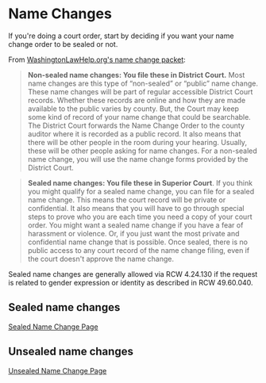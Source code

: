 # Name Changes

If you're doing a court order, start by deciding if you want your name change order to be sealed or not.

From [WashingtonLawHelp.org's name change packet](https://www.washingtonlawhelp.org/files/C9D2EA3F-0350-D9AF-ACAE-BF37E9BC9FFA/attachments/392DF2A7-D062-2F32-194A-DF77898A9812/3400en_how-to-get-a-name-change-in-washington-state.pdf):
> **Non-sealed name changes: You file these in District Court.** Most name changes are this
type of “non-sealed” or “public” name change. These name changes will be part of regular
accessible District Court records. Whether these records are online and how they are made
available to the public varies by county. But, the Court may keep some kind of record of
your name change that could be searchable. The District Court forwards the Name Change
Order to the county auditor where it is recorded as a public record. It also means that there
will be other people in the room during your hearing. Usually, these will be other people
asking for name changes. For a non-sealed name change, you will use the name change
forms provided by the District Court.

> **Sealed name changes: You file these in Superior Court**. If you think you might qualify
for a sealed name change, you can file for a sealed name change. This means the court
record will be private or confidential. It also means that you will have to go through special
steps to prove who you are each time you need a copy of your court order. You might want
a sealed name change if you have a fear of harassment or violence. Or, if you just want the
most private and confidential name change that is possible. Once sealed, there is no public
access to any court record of the name change filing, even if the court doesn't approve the
name change.

Sealed name changes are generally allowed via RCW 4.24.130 if the request is related to gender expression or identity as described in RCW 49.60.040.

## Sealed name changes
[Sealed Name Change Page](sealed_name_changes.md)

## Unsealed name changes
[Unsealed Name Change Page](unsealed_name_changes.md)
